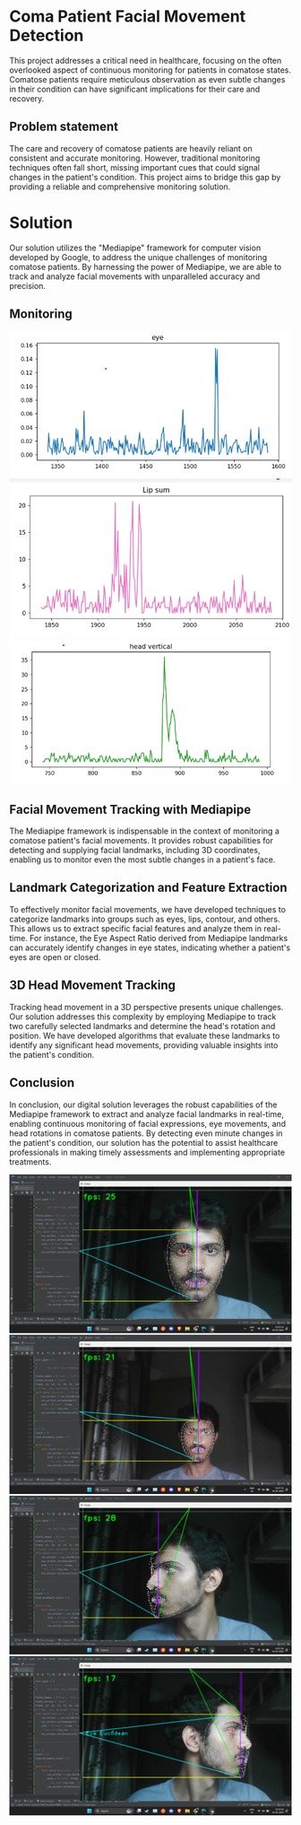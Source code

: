 
# Coma Patient Facial Movement Detection

This project addresses a critical need in healthcare, focusing on the often overlooked aspect of continuous monitoring for patients in comatose states. Comatose patients require meticulous observation as even subtle changes in their condition can have significant implications for their care and recovery.

## Problem statement

The care and recovery of comatose patients are heavily reliant on consistent and accurate monitoring. However, traditional monitoring techniques often fall short, missing important cues that could signal changes in the patient's condition. This project aims to bridge this gap by providing a reliable and comprehensive monitoring solution.
# Solution
Our solution utilizes the "Mediapipe" framework for computer vision developed by Google, to address the unique challenges of monitoring comatose patients. By harnessing the power of Mediapipe, we are able to track and analyze facial movements with unparalleled accuracy and precision.

## Monitoring
![alt text](https://github.com/PawanBhatt28/coma-movement-detection/blob/master/temp/eye_blink.png)
![alt text](https://github.com/PawanBhatt28/coma-movement-detection/blob/master/temp/lip_ration.png)
![alt text](https://github.com/PawanBhatt28/coma-movement-detection/blob/master/temp/head_vertical_changes.png)

## Facial Movement Tracking with Mediapipe
The Mediapipe framework is indispensable in the context of monitoring a comatose patient's facial movements. It provides robust capabilities for detecting and supplying facial landmarks, including 3D coordinates, enabling us to monitor even the most subtle changes in a patient's face.

## Landmark Categorization and Feature Extraction
To effectively monitor facial movements, we have developed techniques to categorize landmarks into groups such as eyes, lips, contour, and others. This allows us to extract specific facial features and analyze them in real-time. For instance, the Eye Aspect Ratio derived from Mediapipe landmarks can accurately identify changes in eye states, indicating whether a patient's eyes are open or closed.

## 3D Head Movement Tracking
Tracking head movement in a 3D perspective presents unique challenges. Our solution addresses this complexity by employing Mediapipe to track two carefully selected landmarks and determine the head's rotation and position. We have developed algorithms that evaluate these landmarks to identify any significant head movements, providing valuable insights into the patient's condition.

## Conclusion
In conclusion, our digital solution leverages the robust capabilities of the Mediapipe framework to extract and analyze facial landmarks in real-time, enabling continuous monitoring of facial expressions, eye movements, and head rotations in comatose patients. By detecting even minute changes in the patient's condition, our solution has the potential to assist healthcare professionals in making timely assessments and implementing appropriate treatments.

![alt text](https://github.com/PawanBhatt28/coma-movement-detection/blob/master/temp/front.png?)
![alt text](https://github.com/PawanBhatt28/coma-movement-detection/blob/master/temp/far_front.png?raw=true)
![alt text](https://github.com/PawanBhatt28/coma-movement-detection/blob/master/temp/left_side.png?raw=true)
![alt text](https://github.com/PawanBhatt28/coma-movement-detection/blob/master/temp/right_side.png?)
